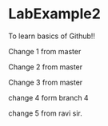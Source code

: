 # LabExample2
To learn basics of Github!!

Change 1 from master

Change 2 from master

Change 3 from master

change 4 form branch 4

change 5 from ravi sir.
